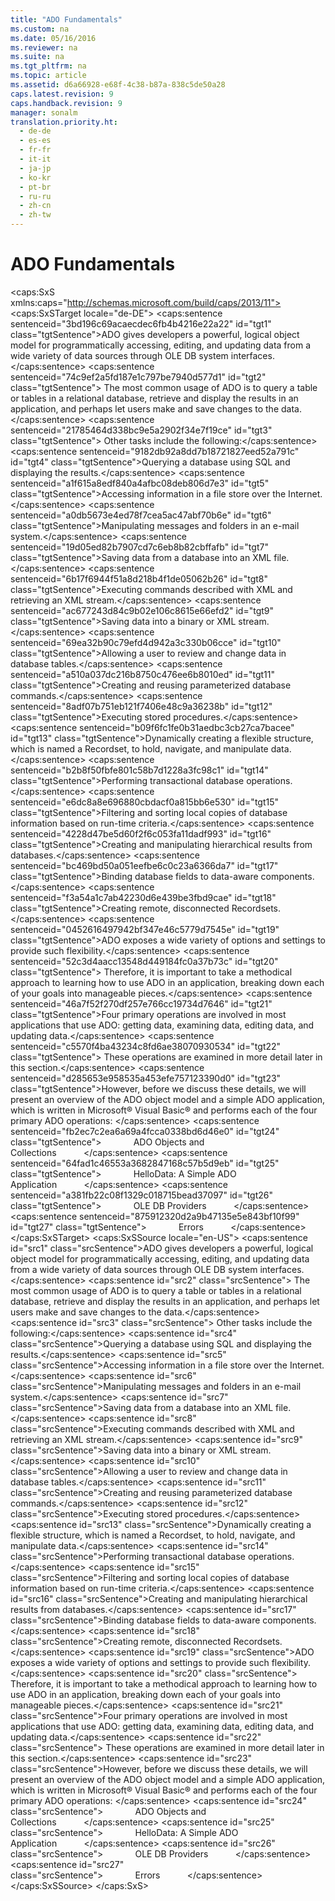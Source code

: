 ```yaml
---
title: "ADO Fundamentals"
ms.custom: na
ms.date: 05/16/2016
ms.reviewer: na
ms.suite: na
ms.tgt_pltfrm: na
ms.topic: article
ms.assetid: d6a66928-e68f-4c38-b87a-838c5de50a28
caps.latest.revision: 9
caps.handback.revision: 9
manager: sonalm
translation.priority.ht: 
  - de-de
  - es-es
  - fr-fr
  - it-it
  - ja-jp
  - ko-kr
  - pt-br
  - ru-ru
  - zh-cn
  - zh-tw
---
```

# ADO Fundamentals
<?xml version="1.0" encoding="utf-8"?>
<caps:SxS xmlns:caps="http://schemas.microsoft.com/build/caps/2013/11">
  <caps:SxSTarget locale="de-DE">
    <developerReferenceWithoutSyntaxDocument xsi:schemaLocation="http://ddue.schemas.microsoft.com/authoring/2003/5 http://dduestorage.blob.core.windows.net/ddueschema/developer.xsd" xmlns="http://ddue.schemas.microsoft.com/authoring/2003/5" xmlns:xlink="http://www.w3.org/1999/xlink" xmlns:xsi="http://www.w3.org/2001/XMLSchema-instance">
      <introduction>
        <para>
          <caps:sentence sentenceid="3bd196c69acaecdec6fb4b4216e22a22" id="tgt1" class="tgtSentence">ADO gives developers a powerful, logical object model for programmatically accessing, editing, and updating data from a wide variety of data sources through OLE DB system interfaces.</caps:sentence>
          <caps:sentence sentenceid="74c9ef2a5fd187e1c797be7940d577d1" id="tgt2" class="tgtSentence"> The most common usage of ADO is to query a table or tables in a relational database, retrieve and display the results in an application, and perhaps let users make and save changes to the data.</caps:sentence>
          <caps:sentence sentenceid="21785464d338bc9e5a2902f34e7f19ce" id="tgt3" class="tgtSentence"> Other tasks include the following:</caps:sentence>
        </para>
        <list class="bullet">
          <listItem>
            <para>
              <caps:sentence sentenceid="9182db92a8dd7b18721827eed52a791c" id="tgt4" class="tgtSentence">Querying a database using SQL and displaying the results.</caps:sentence>
            </para>
          </listItem>
          <listItem>
            <para>
              <caps:sentence sentenceid="a1f615a8edf840a4afbc08deb806d7e3" id="tgt5" class="tgtSentence">Accessing information in a file store over the Internet.</caps:sentence>
            </para>
          </listItem>
          <listItem>
            <para>
              <caps:sentence sentenceid="a0db5673e4ed78f7cea5ac47abf70b6e" id="tgt6" class="tgtSentence">Manipulating messages and folders in an e-mail system.</caps:sentence>
            </para>
          </listItem>
          <listItem>
            <para>
              <caps:sentence sentenceid="19d05ed82b7907cd7c6eb8b82cbffafb" id="tgt7" class="tgtSentence">Saving data from a database into an XML file.</caps:sentence>
            </para>
          </listItem>
          <listItem>
            <para>
              <caps:sentence sentenceid="6b17f6944f51a8d218b4f1de05062b26" id="tgt8" class="tgtSentence">Executing commands described with XML and retrieving an XML stream.</caps:sentence>
            </para>
          </listItem>
          <listItem>
            <para>
              <caps:sentence sentenceid="ac677243d84c9b02e106c8615e66efd2" id="tgt9" class="tgtSentence">Saving data into a binary or XML stream.</caps:sentence>
            </para>
          </listItem>
          <listItem>
            <para>
              <caps:sentence sentenceid="69ea32b90c79efd4d942a3c330b06cce" id="tgt10" class="tgtSentence">Allowing a user to review and change data in database tables.</caps:sentence>
            </para>
          </listItem>
          <listItem>
            <para>
              <caps:sentence sentenceid="a510a037dc216b8750c476ee6b8010ed" id="tgt11" class="tgtSentence">Creating and reusing parameterized database commands.</caps:sentence>
            </para>
          </listItem>
          <listItem>
            <para>
              <caps:sentence sentenceid="8adf07b751eb121f7406e48c9a36238b" id="tgt12" class="tgtSentence">Executing stored procedures.</caps:sentence>
            </para>
          </listItem>
          <listItem>
            <para>
              <caps:sentence sentenceid="b09f6fc1fe0b31aedbc3cb27ca7bacee" id="tgt13" class="tgtSentence">Dynamically creating a flexible structure, which is named a <legacyBold>Recordset</legacyBold>, to hold, navigate, and manipulate data.</caps:sentence>
            </para>
          </listItem>
          <listItem>
            <para>
              <caps:sentence sentenceid="b2b8f50fbfe801c58b7d1228a3fc98c1" id="tgt14" class="tgtSentence">Performing transactional database operations.</caps:sentence>
            </para>
          </listItem>
          <listItem>
            <para>
              <caps:sentence sentenceid="e6dc8a8e696880cbdacf0a815bb6e530" id="tgt15" class="tgtSentence">Filtering and sorting local copies of database information based on run-time criteria.</caps:sentence>
            </para>
          </listItem>
          <listItem>
            <para>
              <caps:sentence sentenceid="4228d47be5d60f2f6c053fa11dadf993" id="tgt16" class="tgtSentence">Creating and manipulating hierarchical results from databases.</caps:sentence>
            </para>
          </listItem>
          <listItem>
            <para>
              <caps:sentence sentenceid="bc469bd50a051eefbe6c0c23a6366da7" id="tgt17" class="tgtSentence">Binding database fields to data-aware components.</caps:sentence>
            </para>
          </listItem>
          <listItem>
            <para>
              <caps:sentence sentenceid="f3a54a1c7ab42230d6e439be3fbd9cae" id="tgt18" class="tgtSentence">Creating remote, disconnected <legacyBold>Recordsets</legacyBold>.</caps:sentence>
            </para>
          </listItem>
        </list>
        <para>
          <caps:sentence sentenceid="0452616497942bf347e46c5779d7545e" id="tgt19" class="tgtSentence">ADO exposes a wide variety of options and settings to provide such flexibility.</caps:sentence>
          <caps:sentence sentenceid="52c3d4aacc13548d449184fc0a37b73c" id="tgt20" class="tgtSentence"> Therefore, it is important to take a methodical approach to learning how to use ADO in an application, breaking down each of your goals into manageable pieces.</caps:sentence>
        </para>
        <para>
          <caps:sentence sentenceid="46a7f52f270df257e766cc19734d7646" id="tgt21" class="tgtSentence">Four primary operations are involved in most applications that use ADO: getting data, examining data, editing data, and updating data.</caps:sentence>
          <caps:sentence sentenceid="c5570f4ba43234c8fd6ae38070930534" id="tgt22" class="tgtSentence"> These operations are examined in more detail later in this section.</caps:sentence>
        </para>
        <para>
          <caps:sentence sentenceid="d285653e958535a453efe757123390d0" id="tgt23" class="tgtSentence">However, before we discuss these details, we will present an overview of the ADO object model and a simple ADO application, which is written in Microsoft® Visual Basic® and performs each of the four primary ADO operations:  </caps:sentence>
        </para>
        <list class="bullet">
          <listItem>
            <para>
              <caps:sentence sentenceid="fb2ec7c2ea6a69a4fcca0338bd6d46e0" id="tgt24" class="tgtSentence">             <legacyLink xlink:href="7a745aae-9372-49b6-8dae-b9c93e5f3216">ADO Objects and Collections</legacyLink>           </caps:sentence>
            </para>
          </listItem>
          <listItem>
            <para>
              <caps:sentence sentenceid="64fad1c46553a3682847168c57b5d9eb" id="tgt25" class="tgtSentence">             <legacyLink xlink:href="de4bcd56-dac2-45e6-95ab-9fd7f25878fc">HelloData: A Simple ADO Application</legacyLink>           </caps:sentence>
            </para>
          </listItem>
          <listItem>
            <para>
              <caps:sentence sentenceid="a381fb22c08f1329c018715bead37097" id="tgt26" class="tgtSentence">             <legacyLink xlink:href="6e0488c3-934d-4976-99dc-65c580dc7a3c">OLE DB Providers</legacyLink>           </caps:sentence>
            </para>
          </listItem>
          <listItem>
            <para>
              <caps:sentence sentenceid="875912320d2a9b47135e5e843bf10f99" id="tgt27" class="tgtSentence">             <legacyLink xlink:href="8ae6611b-3069-4155-b014-c0c9da37be39">Errors</legacyLink>           </caps:sentence>
            </para>
          </listItem>
        </list>
      </introduction>
      <relatedTopics></relatedTopics>
    </developerReferenceWithoutSyntaxDocument>
  </caps:SxSTarget>
  <caps:SxSSource locale="en-US">
    <developerReferenceWithoutSyntaxDocument xsi:schemaLocation="http://ddue.schemas.microsoft.com/authoring/2003/5 http://dduestorage.blob.core.windows.net/ddueschema/developer.xsd" xmlns="http://ddue.schemas.microsoft.com/authoring/2003/5" xmlns:xlink="http://www.w3.org/1999/xlink" xmlns:xsi="http://www.w3.org/2001/XMLSchema-instance">
      <introduction>
        <para>
          <caps:sentence id="src1" class="srcSentence">ADO gives developers a powerful, logical object model for programmatically accessing, editing, and updating data from a wide variety of data sources through OLE DB system interfaces.</caps:sentence>
          <caps:sentence id="src2" class="srcSentence"> The most common usage of ADO is to query a table or tables in a relational database, retrieve and display the results in an application, and perhaps let users make and save changes to the data.</caps:sentence>
          <caps:sentence id="src3" class="srcSentence"> Other tasks include the following:</caps:sentence>
        </para>
        <list class="bullet">
          <listItem>
            <para>
              <caps:sentence id="src4" class="srcSentence">Querying a database using SQL and displaying the results.</caps:sentence>
            </para>
          </listItem>
          <listItem>
            <para>
              <caps:sentence id="src5" class="srcSentence">Accessing information in a file store over the Internet.</caps:sentence>
            </para>
          </listItem>
          <listItem>
            <para>
              <caps:sentence id="src6" class="srcSentence">Manipulating messages and folders in an e-mail system.</caps:sentence>
            </para>
          </listItem>
          <listItem>
            <para>
              <caps:sentence id="src7" class="srcSentence">Saving data from a database into an XML file.</caps:sentence>
            </para>
          </listItem>
          <listItem>
            <para>
              <caps:sentence id="src8" class="srcSentence">Executing commands described with XML and retrieving an XML stream.</caps:sentence>
            </para>
          </listItem>
          <listItem>
            <para>
              <caps:sentence id="src9" class="srcSentence">Saving data into a binary or XML stream.</caps:sentence>
            </para>
          </listItem>
          <listItem>
            <para>
              <caps:sentence id="src10" class="srcSentence">Allowing a user to review and change data in database tables.</caps:sentence>
            </para>
          </listItem>
          <listItem>
            <para>
              <caps:sentence id="src11" class="srcSentence">Creating and reusing parameterized database commands.</caps:sentence>
            </para>
          </listItem>
          <listItem>
            <para>
              <caps:sentence id="src12" class="srcSentence">Executing stored procedures.</caps:sentence>
            </para>
          </listItem>
          <listItem>
            <para>
              <caps:sentence id="src13" class="srcSentence">Dynamically creating a flexible structure, which is named a <legacyBold>Recordset</legacyBold>, to hold, navigate, and manipulate data.</caps:sentence>
            </para>
          </listItem>
          <listItem>
            <para>
              <caps:sentence id="src14" class="srcSentence">Performing transactional database operations.</caps:sentence>
            </para>
          </listItem>
          <listItem>
            <para>
              <caps:sentence id="src15" class="srcSentence">Filtering and sorting local copies of database information based on run-time criteria.</caps:sentence>
            </para>
          </listItem>
          <listItem>
            <para>
              <caps:sentence id="src16" class="srcSentence">Creating and manipulating hierarchical results from databases.</caps:sentence>
            </para>
          </listItem>
          <listItem>
            <para>
              <caps:sentence id="src17" class="srcSentence">Binding database fields to data-aware components.</caps:sentence>
            </para>
          </listItem>
          <listItem>
            <para>
              <caps:sentence id="src18" class="srcSentence">Creating remote, disconnected <legacyBold>Recordsets</legacyBold>.</caps:sentence>
            </para>
          </listItem>
        </list>
        <para>
          <caps:sentence id="src19" class="srcSentence">ADO exposes a wide variety of options and settings to provide such flexibility.</caps:sentence>
          <caps:sentence id="src20" class="srcSentence"> Therefore, it is important to take a methodical approach to learning how to use ADO in an application, breaking down each of your goals into manageable pieces.</caps:sentence>
        </para>
        <para>
          <caps:sentence id="src21" class="srcSentence">Four primary operations are involved in most applications that use ADO: getting data, examining data, editing data, and updating data.</caps:sentence>
          <caps:sentence id="src22" class="srcSentence"> These operations are examined in more detail later in this section.</caps:sentence>
        </para>
        <para>
          <caps:sentence id="src23" class="srcSentence">However, before we discuss these details, we will present an overview of the ADO object model and a simple ADO application, which is written in Microsoft® Visual Basic® and performs each of the four primary ADO operations:  </caps:sentence>
        </para>
        <list class="bullet">
          <listItem>
            <para>
              <caps:sentence id="src24" class="srcSentence">             <legacyLink xlink:href="7a745aae-9372-49b6-8dae-b9c93e5f3216">ADO Objects and Collections</legacyLink>           </caps:sentence>
            </para>
          </listItem>
          <listItem>
            <para>
              <caps:sentence id="src25" class="srcSentence">             <legacyLink xlink:href="de4bcd56-dac2-45e6-95ab-9fd7f25878fc">HelloData: A Simple ADO Application</legacyLink>           </caps:sentence>
            </para>
          </listItem>
          <listItem>
            <para>
              <caps:sentence id="src26" class="srcSentence">             <legacyLink xlink:href="6e0488c3-934d-4976-99dc-65c580dc7a3c">OLE DB Providers</legacyLink>           </caps:sentence>
            </para>
          </listItem>
          <listItem>
            <para>
              <caps:sentence id="src27" class="srcSentence">             <legacyLink xlink:href="8ae6611b-3069-4155-b014-c0c9da37be39">Errors</legacyLink>           </caps:sentence>
            </para>
          </listItem>
        </list>
      </introduction>
      <relatedTopics></relatedTopics>
    </developerReferenceWithoutSyntaxDocument>
  </caps:SxSSource>
</caps:SxS>